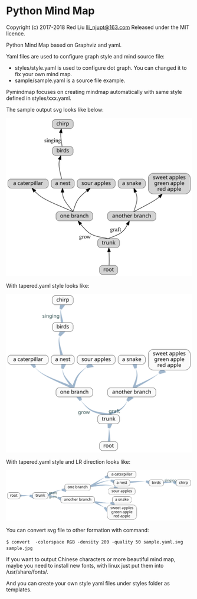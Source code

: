 Python Mind Map
====================

Copyright (c) 2017-2018 Red Liu <lli_njupt@163.com>
Released under the MIT licence.

Python Mind Map based on Graphviz and yaml.

Yaml files are used to configure graph style and mind source file:

- styles/style.yaml is used to configure dot graph. You can changed it to fix your own mind map.
- sample/sample.yaml is a source file example.

Pymindmap focuses on creating mindmap automatically with same style defined in styles/xxx.yaml.

The sample output svg looks like below:

![An amazing tree](sample/sample.yaml.origin.svg)



With tapered.yaml style looks like:

![tapered](sample/sample.yaml.tapered.svg)

With tapered.yaml style  and LR direction looks like:

![LR](sample/sample.tapered.LR.svg)

You can convert svg file to other formation with command:

`$ convert  -colorspace RGB -density 200 -quality 50 sample.yaml.svg sample.jpg`

If you want to output Chinese characters or more beautiful mind map, maybe you need to install new fonts, with linux just put them into /usr/share/fonts/.

And you can create your own style yaml files under styles folder  as templates.

